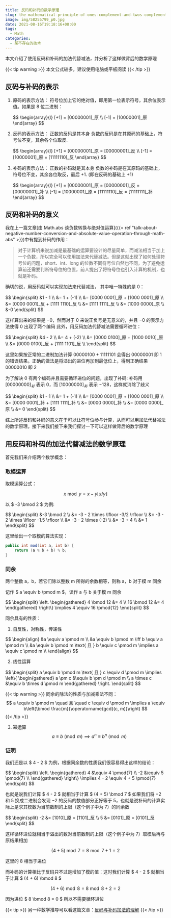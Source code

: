 ```yaml
---
title: 反码和补码的数学原理
slug: the-mathematical-principle-of-ones-complement-and-twos-complement
image: img/58255799_p0.jpg
date: 2021-08-16T19:18:16+08:00
tags:
  - Math
categories:
  - 某不存在的技术
---
```


本文介绍了使用反码和补码的加法代替减法，并分析了这样做背后的数学原理

<!--more-->

{{< tip warning >}}
本文公式较多，建议使用电脑或平板阅读
{{< /tip >}}

## 反码与补码的表示

1. 原码的表示方法：
   符号位加上它的绝对值，即用第一位表示符号，其余位表示值。如果是 $8$ 位二进制：
   <div>
   $$
   \begin{array}{l}
   [+1] = [00000001]_原 \\
   [-1] = [10000001]_原
   \end{array}
   $$
   </div>

2. 反码的表示方法：
   正数的反码是其本身
   负数的反码是在其原码的基础上，符号位不变，其余各个位取反.
   <div>
   $$
   \begin{array}{l}
   [+1] = [00000001]_原 = [00000001]_反 \\
   [-1] = [10000001]_原 = [11111110]_反
   \end{array}
   $$
   </div>


3. 补码的表示方法：
   正数的补码就是其本身
   负数的补码是在其原码的基础上，符号位不变，其余各位取反，最后 $+1$. (即在反码的基础上 $+1$)
   <div>
   $$
   \begin{array}{l}
   [+1] = [00000001]_原 = [00000001]_反 = [00000001]_补 \\
   [-1] = [10000001]_原 = [11111110]_反 = [11111111]_补
   \end{array}
   $$
   </div>


## 反码和补码的意义

我在上一篇文章[由 Math.abs 谈负数转换与绝对值运算]({{< ref "talk-about-negative-number-conversion-and-absolute-value-operation-through-math-abs" >}})中有提到补码的作用：

> 对于计算机来说加减是最基础的运算要设计的尽量简单，而减法相当于加上一个负数，所以完全可以使用加法来代替减法。但是这就出现了如何处理符号位的问题，short、int、long 的位数不同符号位自然也不同，为了避免运算前还需要判断符号位的位置，前人提出了将符号位也引入计算的机制，也就是补码。

确切的说，用反码就可以实现加法来代替减法， 其中唯一特殊的是 $0$：

<div>
$$
\begin{split}
&1 - 1 \\
&= 1 + (-1) \\
&= [0000 0001]_原 + [1000 0001]_原 \\
&= [0000 0001]_反 + [1111 1110]_反 \\
&= [1111 1111]_反 \\
&= [1000 0000]_原 \\
&-0
\end{split}
$$
</div>

这样算出来的结果是 $-0$，然而对于 $0$ 来说正负号是无意义的，并且 $-0$ 的表示方法使得 $0$ 出现了两个编码
此外，用反码加法代替减法需要循环进位：

<div>
$$
\begin{split}
&4 - 2 \\
&= 4 + (-2) \\
&= [0000 0100]_原 + [1000 0010]_原 \\
&= [0000 0100]_反 + [1111 1101]_反 \\
\end{split}
$$
</div>

这里如果按正常的二进制加法计算 $0000 0100 + 1111 1101$ 会得出 $0000 0001$ 即 $1$ 的错误结果。正确的做法是将溢出的进位再加到最低位上，得到正确结果 $0000 0010$ 即 $2$

为了解决 $0$ 有两个编码并且需要循环进位的问题，出现了补码:
补码用 $[00000000]_补$ 表示 0，而 $[10000000]_补$ 表示 $-128$，这样就消除了歧义

<div>
$$
\begin{split}
&1 - 1 \\
&= 1 + (-1) \\
&= [0000 0001]_原 + [1000 0001]_原 \\
&= [0000 0001]_补 + [1111 1111]_补 \\
&= [0000 0000]_补 \\
&= [0000 0000]_原 \\
&= 0
\end{split}
$$
</div>

综上所述反码和补码的意义在于可以让符号位参与计算，从而可以用加法代替减法的数学原理。接下来我们接下来我们探讨一下可以这样做背后的数学原理

## 用反码和补码的加法代替减法的数学原理

首先我们来介绍两个数学概念：

### 取模运算

取模运算公式：

$$ x \bmod y = x - y \lfloor x / y \rfloor $$

以 $ -3 \bmod 2 $ 为例:

<div>
$$
\begin{split} 
&-3 \bmod 2 \\
&= -3 - 2 \times \lfloor -3/2 \rfloor \\
&= -3 - 2 \times \lfloor -1.5 \rfloor \\
&= -3 - 2 \times (-2) \\
&= -3 + 4 \\
&= 1
\end{split}
$$
</div>

这里给出一个取模的算法实现：

```java
public int mod(int a, int b) {
    return (a % b + b) % b;
}
```

### 同余

两个整数 a，b，若它们除以整数 m 所得的余数相等，则称 a，b 对于模 m 同余

记作 $ a \equiv b \pmod m $，读作 a 与 b 关于模 m 同余

<div>
$$
\begin{split} 
\left. \begin{gathered}
4 \bmod 12 &= 4 \\
16 \bmod 12 &= 4 
\end{gathered} \right\}
\implies
4 \equiv 16 \pmod{12}
\end{split}
$$
</div>

同余具有的性质：

1. 自反性，对称性，传递性
<div>
$$
\begin{align}
&a \equiv a \pmod m \\
&a \equiv b \pmod m \iff b \equiv a \pmod m \\
&a \equiv b \pmod m \text{ 且 } b \equiv c \pmod m \implies a \equiv c \pmod m \\
\end{align}
$$
</div>

2. 线性运算
<div>
$$
\begin{split} 
a \equiv b \pmod m \text{ 且 } c \equiv d \pmod m \implies
\left\{ \begin{gathered}
a \pm c &\equiv b \pm d \pmod m \\
a \times c &\equiv b \times d \pmod m
\end{gathered} \right.
\end{split}
$$
</div>

{{< tip warning >}}
同余的除法的性质与加减乘法不同：
$$ a \equiv b \pmod m \quad 且 \quad c \equiv d \pmod m \implies a \equiv b\left(\bmod \frac{m}{\operatorname{gcd}(c, m)}\right) $$
{{< /tip >}}

3. 幂运算
   $$ a \equiv b \pmod m \implies a^{n} \equiv b^{n} \pmod m $$

### 证明

我们还是以 $ 4 - 2 $ 为例，根据同余数的性质我们很容易得出这样的结论：

<div>
$$
\begin{split}
\left. \begin{gathered}
4 &\equiv 4 \pmod{7} \\
-2 &\equiv 5 \pmod{7} \\
\end{gathered} \right\}
\implies 4 - 2 \equiv 4 + 5 \pmod{7}
\end{split}
$$
</div>

也就是说我们计算 $ 4 - 2 $ 就相当于计算 $ (4 + 5) \bmod 7 $
如果我们将 $-2$ 和 $5$ 换成二进制会发现 $-2$ 的反码的数值部分正好等于 $5$，也就是说补码的计算实际上是求其模数为当前数制的上限（这个例子中为 $7$）的同余数

<div>
$$
\begin{split}
-2 &= [1010]_原 = [1101]_反 \\
5 &= [0101]_原 = [0101]_反
\end{split}
$$
</div>



这样循环进位就相当于溢出的数对当前数制的上限（这个例子中为 $7$）取模后再与原结果相加

$$ (4 + 5) \bmod 7 = 8 \bmod 7 + 1 = 2 $$

这里的 $8$ 相当于进位

而补码的计算相比于反码只不过是增加了模的值：这时我们计算 $ 4 - 2 $ 就相当于计算 $ (4 + 6) \bmod 8 $

$$ (4 + 6) \bmod 8 = 8 \bmod 8 + 2 = 2 $$

因为进位 $ 8 \bmod 8 = 0 $ 所以不需要循环进位

{{< tip >}}
另一种数学推导可以看这篇文章：[反码与补码加法的理解](https://note.sbwcwso.com/pages/1dd33b)
{{< /tip >}}
